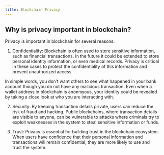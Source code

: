 ```yaml
---
title: Blockchain Privacy
---
```


## Why is privacy important in blockchain?
Privacy is important in blockchain for several reasons:

1. Confidentiality: Blockchain is often used to store sensitive information, such as financial transactions. In the future it could be extended to store personal identity information, or even medical records. Privacy is critical in these cases to protect the confidentiality of this information and prevent unauthorized access.

  In simple words, you don't want others to see what happened in your bank account though you do not have any malicious transaction. Even when a wallet address in blockchain is anonmyous, your identity could be revealed by taking a close look at who you are interacting with.

2. Security: By keeping transaction details private, users can reduce the risk of fraud and hacking. Public blockchains, where transaction details are visible to anyone, can be vulnerable to attacks where criminals try to exploit weaknesses in the system to steal sensitive information or funds.

3. Trust: Privacy is essential for building trust in the blockchain ecosystem. When users have confidence that their personal information and transactions will remain confidential, they are more likely to use and trust the system.
